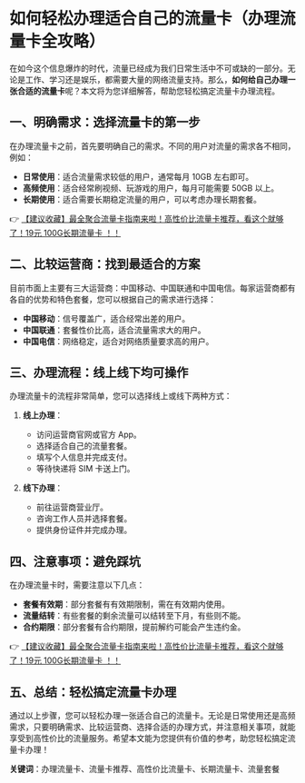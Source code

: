 # 如何轻松办理适合自己的流量卡（办理流量卡全攻略）

在如今这个信息爆炸的时代，流量已经成为我们日常生活中不可或缺的一部分。无论是工作、学习还是娱乐，都需要大量的网络流量支持。那么，**如何给自己办理一张合适的流量卡**呢？本文将为您详细解答，帮助您轻松搞定流量卡办理流程。

## 一、明确需求：选择流量卡的第一步

在办理流量卡之前，首先要明确自己的需求。不同的用户对流量的需求各不相同，例如：

- **日常使用**：适合流量需求较低的用户，通常每月 10GB 左右即可。
- **高频使用**：适合经常刷视频、玩游戏的用户，每月可能需要 50GB 以上。
- **长期使用**：适合需要长期稳定流量的用户，可以考虑办理长期套餐。

👉 [【建议收藏】最全聚合流量卡指南来啦！高性价比流量卡推荐，看这个就够了！19元 100G长期流量卡 ！！](https://bit.ly/Liuliangka)

## 二、比较运营商：找到最适合的方案

目前市面上主要有三大运营商：中国移动、中国联通和中国电信。每家运营商都有各自的优势和特色套餐，您可以根据自己的需求进行选择：

- **中国移动**：信号覆盖广，适合经常出差的用户。
- **中国联通**：套餐性价比高，适合流量需求大的用户。
- **中国电信**：网络稳定，适合对网络质量要求高的用户。

## 三、办理流程：线上线下均可操作

办理流量卡的流程非常简单，您可以选择线上或线下两种方式：

1. **线上办理**：
   - 访问运营商官网或官方 App。
   - 选择适合自己的流量套餐。
   - 填写个人信息并完成支付。
   - 等待快递将 SIM 卡送上门。

2. **线下办理**：
   - 前往运营商营业厅。
   - 咨询工作人员并选择套餐。
   - 提供身份证件并完成办理。

## 四、注意事项：避免踩坑

在办理流量卡时，需要注意以下几点：

- **套餐有效期**：部分套餐有有效期限制，需在有效期内使用。
- **流量结转**：有些套餐的剩余流量可以结转至下月，有些则不能。
- **合约期限**：部分套餐有合约期限，提前解约可能会产生违约金。

👉 [【建议收藏】最全聚合流量卡指南来啦！高性价比流量卡推荐，看这个就够了！19元 100G长期流量卡 ！！](https://bit.ly/Liuliangka)

## 五、总结：轻松搞定流量卡办理

通过以上步骤，您可以轻松办理一张适合自己的流量卡。无论是日常使用还是高频需求，只要明确需求、比较运营商、选择合适的办理方式，并注意相关事项，就能享受到高性价比的流量服务。希望本文能为您提供有价值的参考，助您轻松搞定流量卡办理！

**关键词**：办理流量卡、流量卡推荐、高性价比流量卡、长期流量卡、流量套餐